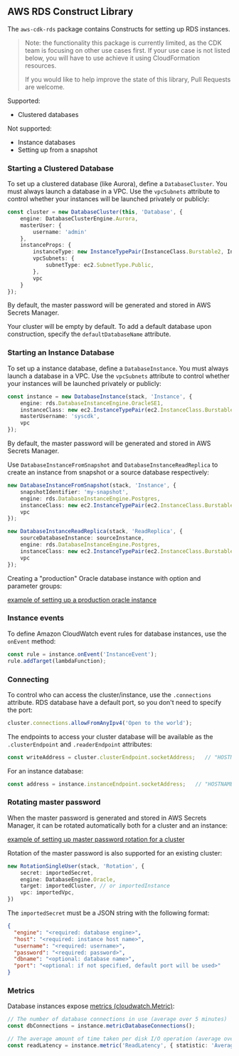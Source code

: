 ## AWS RDS Construct Library

The `aws-cdk-rds` package contains Constructs for setting up RDS instances.

> Note: the functionality this package is currently limited, as the CDK team is
> focusing on other use cases first. If your use case is not listed below, you
> will have to use achieve it using CloudFormation resources.
>
> If you would like to help improve the state of this library, Pull Requests are
> welcome.

Supported:

* Clustered databases

Not supported:

* Instance databases
* Setting up from a snapshot


### Starting a Clustered Database

To set up a clustered database (like Aurora), define a `DatabaseCluster`. You must
always launch a database in a VPC. Use the `vpcSubnets` attribute to control whether
your instances will be launched privately or publicly:

```ts
const cluster = new DatabaseCluster(this, 'Database', {
    engine: DatabaseClusterEngine.Aurora,
    masterUser: {
        username: 'admin'
    },
    instanceProps: {
        instanceType: new InstanceTypePair(InstanceClass.Burstable2, InstanceSize.Small),
        vpcSubnets: {
            subnetType: ec2.SubnetType.Public,
        },
        vpc
    }
});
```
By default, the master password will be generated and stored in AWS Secrets Manager.

Your cluster will be empty by default. To add a default database upon construction, specify the
`defaultDatabaseName` attribute.

### Starting an Instance Database
To set up a instance database, define a `DatabaseInstance`. You must
always launch a database in a VPC. Use the `vpcSubnets` attribute to control whether
your instances will be launched privately or publicly:

```ts
const instance = new DatabaseInstance(stack, 'Instance', {
    engine: rds.DatabaseInstanceEngine.OracleSE1,
    instanceClass: new ec2.InstanceTypePair(ec2.InstanceClass.Burstable2, ec2.InstanceSize.Small),
    masterUsername: 'syscdk',
    vpc
});
```
By default, the master password will be generated and stored in AWS Secrets Manager.

Use `DatabaseInstanceFromSnapshot` and `DatabaseInstanceReadReplica` to create an instance from snapshot or
a source database respectively:

```ts
new DatabaseInstanceFromSnapshot(stack, 'Instance', {
    snapshotIdentifier: 'my-snapshot',
    engine: rds.DatabaseInstanceEngine.Postgres,
    instanceClass: new ec2.InstanceTypePair(ec2.InstanceClass.Burstable2, ec2.InstanceSize.Large),
    vpc
});

new DatabaseInstanceReadReplica(stack, 'ReadReplica', {
    sourceDatabaseInstance: sourceInstance,
    engine: rds.DatabaseInstanceEngine.Postgres,
    instanceClass: new ec2.InstanceTypePair(ec2.InstanceClass.Burstable2, ec2.InstanceSize.Large),
    vpc
});
```
Creating a "production" Oracle database instance with option and parameter groups:

[example of setting up a production oracle instance](test/integ.instance.lit.ts)


### Instance events
To define Amazon CloudWatch event rules for database instances, use the `onEvent`
method:

```ts
const rule = instance.onEvent('InstanceEvent');
rule.addTarget(lambdaFunction);
```

### Connecting

To control who can access the cluster/instance, use the `.connections` attribute. RDS database have
a default port, so you don't need to specify the port:

```ts
cluster.connections.allowFromAnyIpv4('Open to the world');
```

The endpoints to access your cluster database will be available as the `.clusterEndpoint` and `.readerEndpoint`
attributes:

```ts
const writeAddress = cluster.clusterEndpoint.socketAddress;   // "HOSTNAME:PORT"
```

For an instance database:
```ts
const address = instance.instanceEndpoint.socketAddress;   // "HOSTNAME:PORT"
```

### Rotating master password
When the master password is generated and stored in AWS Secrets Manager, it can be rotated automatically both for a cluster and an instance:

[example of setting up master password rotation for a cluster](test/integ.cluster-rotation.lit.ts)

Rotation of the master password is also supported for an existing cluster:
```ts
new RotationSingleUser(stack, 'Rotation', {
    secret: importedSecret,
    engine: DatabaseEngine.Oracle,
    target: importedCluster, // or importedInstance
    vpc: importedVpc,
})
```

The `importedSecret` must be a JSON string with the following format:
```json
{
  "engine": "<required: database engine>",
  "host": "<required: instance host name>",
  "username": "<required: username>",
  "password": "<required: password>",
  "dbname": "<optional: database name>",
  "port": "<optional: if not specified, default port will be used>"
}
```

### Metrics
Database instances expose [metrics (cloudwatch.Metric)](https://github.com/awslabs/aws-cdk/blob/master/packages/%40aws-cdk/aws-cloudwatch/README.md):
```ts
// The number of database connections in use (average over 5 minutes)
const dbConnections = instance.metricDatabaseConnections();

// The average amount of time taken per disk I/O operation (average over 1 minute)
const readLatency = instance.metric('ReadLatency', { statistic: 'Average', periodSec: 60 });
```
